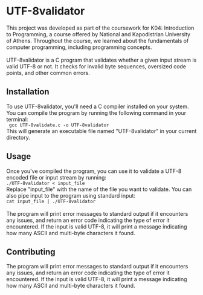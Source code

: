 # UTF-8validator

This project was developed as part of the coursework for K04: Introduction to Programming, a course offered by National and Kapodistrian University of Athens. Throughout the course, we learned about the fundamentals of computer programming, including programming concepts.<br><br>
UTF-8validator is a C program that validates whether a given input stream is valid UTF-8 or not. It checks for invalid byte sequences, oversized code points, and other common errors.
<h2>Installation</h2>
To use UTF-8validator, you'll need a C compiler installed on your system. You can compile the program by running the following command in your terminal:<br>
<code> gcc UTF-8validate.c -o UTF-8validator </code>
<br>
This will generate an executable file named "UTF-8validator" in your current directory. <br>
<h2>Usage</h2>
Once you've compiled the program, you can use it to validate a UTF-8 encoded file or input stream by running: <br>
<code>./UTF-8validator < input_file </code> <br>
Replace "input_file" with the name of the file you want to validate. You can also pipe input to the program using standard input: <br>
<code>cat input_file | ./UTF-8validator</code><br><br>
The program will print error messages to standard output if it encounters any issues, and return an error code indicating the type of error it encountered. If the input is valid UTF-8, it will print a message indicating how many ASCII and multi-byte characters it found.<br>
<h2>Contributing</h2>
The program will print error messages to standard output if it encounters any issues, and return an error code indicating the type of error it encountered. If the input is valid UTF-8, it will print a message indicating how many ASCII and multi-byte characters it found.
